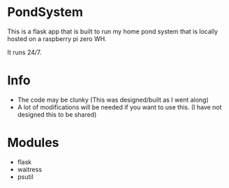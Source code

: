 # PondSystem
This is a flask app that is built to run my home pond system that is locally hosted on a raspberry pi zero WH.

It runs 24/7. 

# Info
- The code may be clunky (This was designed/built as I went along)
- A lot of modifications will be needed if you want to use this. (I have not designed this to be shared)

# Modules
- flask
- waitress
- psutil
